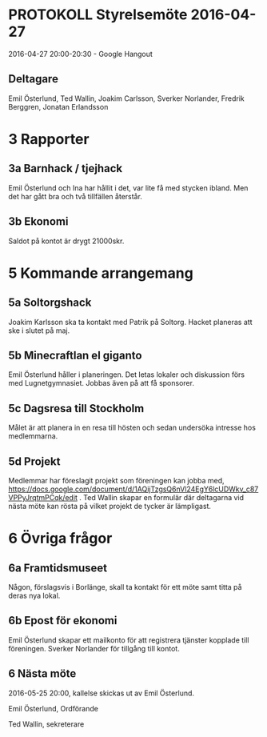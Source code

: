 # PROTOKOLL Styrelsemöte 2016-04-27
2016-04-27 20:00-20:30 - Google Hangout

## Deltagare
Emil Österlund, Ted Wallin, Joakim Carlsson, Sverker Norlander, Fredrik Berggren, Jonatan Erlandsson

# 3 Rapporter
## 3a Barnhack / tjejhack
Emil Österlund och Ina har hållit i det, var lite få med stycken ibland. Men det har gått bra och två tillfällen återstår.
## 3b Ekonomi
Saldot på kontot är drygt 21000skr.

# 5 Kommande arrangemang
## 5a Soltorgshack
Joakim Karlsson ska ta kontakt med Patrik på Soltorg. Hacket planeras att ske i slutet på maj.
## 5b Minecraftlan el giganto
Emil Österlund håller i planeringen. Det letas lokaler och diskussion förs med Lugnetgymnasiet. Jobbas även på att få sponsorer.
## 5c Dagsresa till Stockholm
Målet är att planera in en resa till hösten och sedan undersöka intresse hos medlemmarna.
## 5d Projekt
Medlemmar har föreslagit projekt som föreningen kan jobba med, https://docs.google.com/document/d/1AQijTzgsQ6nVl24EgY6lcUDWkv_c87VPPyJrqtmPCqk/edit .
Ted Wallin skapar en formulär där deltagarna vid nästa möte kan rösta på vilket projekt de tycker är lämpligast.

# 6 Övriga frågor
## 6a Framtidsmuseet
Någon, förslagsvis i Borlänge, skall ta kontakt för ett möte samt titta på deras nya lokal.
## 6b Epost för ekonomi
Emil Österlund skapar ett mailkonto för att registrera tjänster kopplade till föreningen. Sverker Norlander för tillgång till kontot.

## 6 Nästa möte
2016-05-25 20:00, kallelse skickas ut av Emil Österlund.



Emil Österlund, Ordförande



Ted Wallin, sekreterare
 
